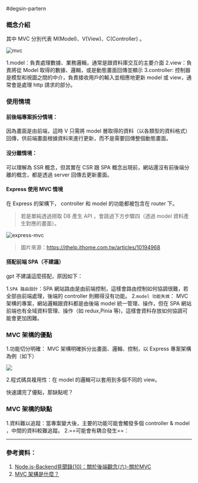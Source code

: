 #degsin-partern 
### 概念介紹

其中 MVC 分別代表 M(Model)、V(View)、C(Controller) 。

![mvc](https://i0.wp.com/tw.alphacamp.co/wp-content/uploads/2022/12/60d29cc33f302e939d1d0380______2017-11-28_17.00.25.png?w=800&ssl=1)

1.model：負責處理數據、業務邏輯，通常是跟資料庫交互的主要介面
2.view：負責將從 Model 取得的數據、邏輯，或是動態畫面回傳並顯示
3.controller: 控制器是模型和視圖之間的中介，負責接收用戶的輸入並相應地更新 model 或 view，通常會是處理 http 請求的部分。






### 使用情境

#### 前後端專案拆分情境：
因為畫面是由前端，這時 V 只需將 model 層取得的資料（以各類型的資料格式）回傳，供前端畫面根據資料來進行更新，而不是需要回傳整個動態畫面。

#### 沒分離情境：

可以理解為 SSR 概念，但其實在 CSR 跟 SPA 概念出現前，網站還沒有前後端分離的概念，都是透過 server 回傳去更新畫面。

#### Express 使用 MVC 情境

在 Express 的架構下，  controller 和 model 的功能都被包含在 router 下。

> 若是單純透過撈取 DB 產生 API ，會跳過下方步驟四（透過 model 資料產生對應的畫面）。

![express-mvc](https://i.imgur.com/OuisPl0.png)
> 圖片來源：https://ithelp.ithome.com.tw/articles/10194968


#### 搭配前端 SPA（不建議）

gpt 不建議這麼搭配，原因如下：

1.`SPA 路由設計`：SPA 網站路由是由前端控制，這樣會路由控制如何協調很難，若全部由前端處理，後端的 controller 則顯得沒有功能。
2.`model 功能失效`： MVC 架構的專案，網站邏輯跟資料都是由後端 model 統一管理、操作，但在 SPA 網站前端也有全域資料管理、操作（如 redux,Pinia 等)，這樣會資料存放如何協調可能會更加困難。


### MVC 架構的優點

1.功能切分明確： MVC 架構明確拆分出畫面、邏輯、控制，以 Express 專案架構為例（如下）

![](https://i0.wp.com/tw.alphacamp.co/wp-content/uploads/2022/12/61c2f1c1dd7635143846228b_ia_300000008.png?w=800&ssl=1)

2.程式碼具複用性：在 model 的邏輯可以套用到多個不同的 view。


快速講完了優點，那缺點呢？

### MVC 架構的缺點

1.資料難以追蹤：當專案變大後，主要的功能可能會觸發多個 controller & model ，中間的資料較難追蹤。
2.==可能會有耦合發生==：

---
### 參考資料：

1. [Node.js-Backend見聞錄(10)：關於後端觀念(六)-關於MVC](https://ithelp.ithome.com.tw/articles/10194968)
2. [MVC 架構是什麼？](https://tw.alphacamp.co/blog/mvc-model-view-controller)
